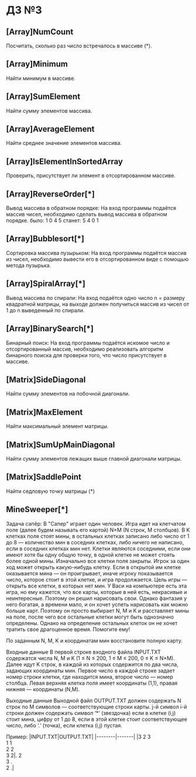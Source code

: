 # ДЗ №3
## [Array]NumCount
Посчитать, сколько раз число встречалось в массиве (*).
## [Array]Minimum
Найти минимум в массиве.
## [Array]SumElement
Найти сумму элементов массива.
## [Array]AverageElement
Найти среднее значение элементов массива.
## [Array]IsElementInSortedArray
Проверить, присутствует ли элемент в отсортированном массиве.
## [Array]ReverseOrder[*]
Вывод массива в обратном порядке:
На вход программы подаётся массив чисел, необходимо сделать вывод массива в обратном порядке.
было: 1 0 4 5
станет: 5 4 0 1
## [Array]Bubblesort[*]
Сортировка массива пузырьком:
На вход программы подаётся массив из чисел, необходимо вывести его в отсортированном виде с помощью метода пузырька.
## [Array]SpiralArray[*]
Вывод массива по спирали:
На вход подаётся одно число n = размеру квадратной матрицы, на выходе должен получиться массив из чисел 
от 1 до n выведенный по спирали.
## [Array]BinarySearch[*]
Бинарный поиск:
На вход программы подаётся искомое число и отсортированный массив,
необходимо реализовать алгоритм бинарного поиска для проверки того, что число присутствует в массиве.


## [Matrix]SideDiagonal
Найти сумму элементов на побочной диагонали.
## [Matrix]MaxElement
Найти максимальный элемент матрицы.
## [Matrix]SumUpMainDiagonal
Найти сумму элементов лежащих выше главной диагонали матрицы.
## [Matrix]SaddlePoint
Найти седловую точку матрицы (*)


## MineSweeper[*]
Задача сапёр:
В "Сапер" играет один человек. Игра идет на клетчатом поле (далее будем называть его картой) N×M
(N строк, M столбцов). В K клетках поля стоят мины, в остальных клетках записано либо число от 1 до 8 
— количество мин в соседних клетках, либо ничего не написано, если в соседних клетках мин нет. 
Клетки являются соседними, если они имеют хотя бы одну общую точку, в одной клетке не может стоять более одной мины. 
Изначально все клетки поля закрыты. Игрок за один ход может открыть какую-нибудь клетку. 
Если в открытой им клетке оказывается мина — он проигрывает, иначе игроку показывается число, которое стоит в этой клетке,
и игра продолжается. Цель игры — открыть все клетки, в которых нет мин. У Васи на компьютере есть эта игра, но ему кажется,
что все карты, которые в ней есть, некрасивые и неинтересные. Поэтому он решил нарисовать свои. 
Однако фантазия у него богатая, а времени мало, и он хочет успеть нарисовать как можно больше карт. 
Поэтому он просто выбирает N, M и K и расставляет мины на поле, после чего все остальные клетки могут быть 
однозначно определены. Однако на определение остальных клеток он не хочет тратить свое драгоценное время. Помогите ему!

По заданным N, M, K и координатам мин восстановите полную карту.

Входные данные
В первой строке входного файла INPUT.TXT содержатся числа N, M и K (1 ≤ N ≤ 200, 1 ≤ M ≤ 200, 0 ≤ K ≤ N×M). 
Далее идут K строк, в каждой из которых содержится по два числа, задающих координаты мин. 
Первое число в каждой строке задает номер строки клетки, где находится мина, второе число — номер столбца. 
Левая верхняя клетка поля имеет координаты (1,1), правая нижняя — координаты (N,M).

Выходные данные
Выходной файл OUTPUT.TXT должен содержать N строк по M символов — соответствующие строки карты. 
j-й символ i-й строки должен содержать символ ‘*‘ (звездочка) если в клетке (i,j) стоит мина, цифру от 1 до 8, 
если в этой клетке стоит соответствующее число, либо ‘.‘ (точка), если клетка (i,j) пустая.

Пример:
|INPUT.TXT|OUTPUT.TXT|
|--------|-------|
|3 2 3<br />1 1<br />2 2<br />3 2|. 2 <br /> 3 . <br />2 .|



